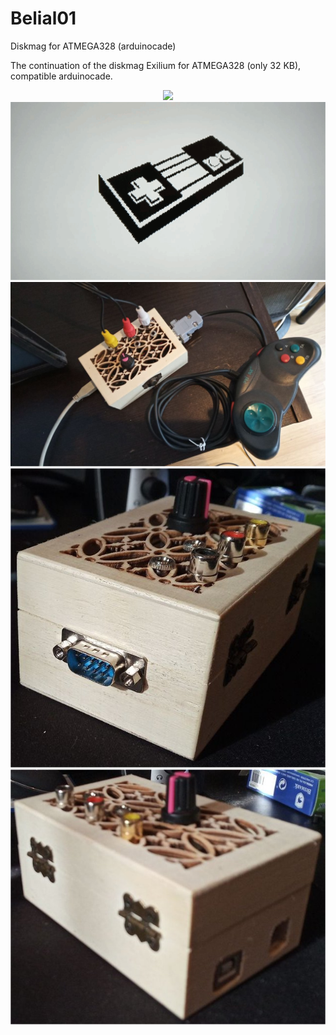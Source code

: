 # Belial01
Diskmag for ATMEGA328 (arduinocade)

The continuation of the diskmag Exilium for ATMEGA328 (only 32 KB), compatible arduinocade.
<br>
<center><img src="previewJukeboxDisk.gif"></center>
<center><img src="preview/previewPadTV.gif"></center>
<center><img src="preview/previewBoxJoystickDB9.jpg"></center>
<center><img src="preview/boxArduinocade.jpg"></center>
<center><img src="preview/boxArduinocade2.jpg"></center>
